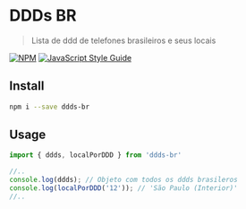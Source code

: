 # DDDs BR

> Lista de ddd de telefones brasileiros e seus locais

[![NPM](https://img.shields.io/npm/v/ddds-br.svg)](https://www.npmjs.com/package/ddds-br) [![JavaScript Style Guide](https://img.shields.io/badge/code_style-standard-brightgreen.svg)](https://standardjs.com)

## Install

```bash
npm i --save ddds-br
```

## Usage

```jsx
import { ddds, localPorDDD } from 'ddds-br'

//..
console.log(ddds); // Objeto com todos os ddds brasileros
console.log(localPorDDD('12')); // 'São Paulo (Interior)'
//..
```
